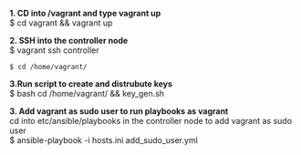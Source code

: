 
**1. CD into /vagrant and type vagrant up**  <br />
    $ cd vagrant && vagrant up 

**2. SSH into the controller node**  <br />
    $ vagrant ssh controller   <br />
    
    $ cd /home/vagrant/      

**3.Run script to create and distrubute keys** <br />
    $ bash cd /home/vagrant/ && key_gen.sh           

 
 
**3. Add vagrant as sudo user to run playbooks as vagrant**  <br />
   cd into etc/ansible/playbooks in the controller node to add vagrant as sudo user  <br />
   $ ansible-playbook -i hosts.ini add_sudo_user.yml
